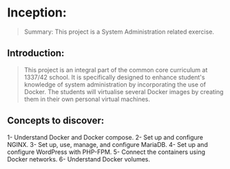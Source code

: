 # Inception:
> Summary:  This project is a System Administration related exercise.

## Introduction:
> This project is an integral part of the common core curriculum at 1337/42 school. It is specifically designed to enhance student's knowledge of system administration by incorporating the use of Docker.
>The students will virtualise several Docker images by creating them in their own personal virtual machines.

## Concepts to discover:
1- Understand Docker and Docker compose.
2- Set up and configure NGINX.
3- Set up, use, manage, and configure MariaDB.
4- Set up and configure WordPress with PHP-FPM.
5- Connect the containers using Docker networks.
6- Understand Docker volumes.
